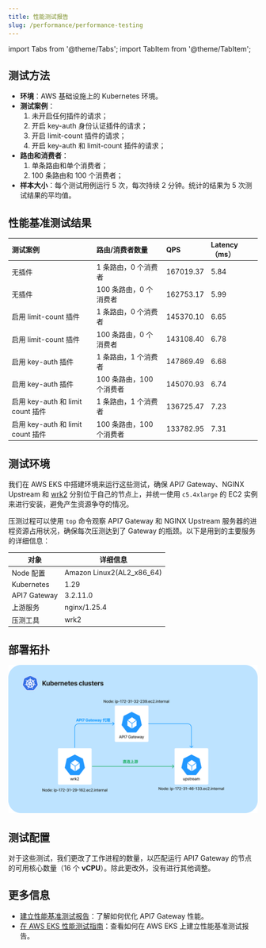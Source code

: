```yaml
---
title: 性能测试报告
slug: /performance/performance-testing
---
```


import Tabs from '@theme/Tabs';
import TabItem from '@theme/TabItem';

## 测试方法

- **环境**：AWS 基础设施上的 Kubernetes 环境。
- **测试案例**：
  1. 未开启任何插件的请求；
  2. 开启 key-auth 身份认证插件的请求；
  3. 开启 limit-count 插件的请求；
  4. 开启 key-auth 和 limit-count 插件的请求；
- **路由和消费者**：
  1. 单条路由和单个消费者；
  2. 100 条路由和 100 个消费者；
- **样本大小**：每个测试用例运行 5 次，每次持续 2 分钟。统计的结果为 5 次测试结果的平均值。


## 性能基准测试结果

<Tabs>
  <TabItem value="AWS" label="AWS EKS" default>

|     测试案例                              | 路由/消费者数量| **QPS**    | **Latency（ms）** | 
| :--------------------------------- | :-------------------------------- | :----------------------------- | :----------------------------- |
| 无插件                        | 1 条路由，0 个消费者 | 167019.37                         | 5.84                      | 
| 无插件                        | 100 条路由，0 个消费者 | 162753.17                         | 5.99                      |
| 启用 limit-count 插件           | 1 条路由，0 个消费者 | 145370.10                         | 6.65                      | 
| 启用 limit-count 插件         | 100 条路由，0 个消费者   | 143108.40                         | 6.78                      |
| 启用 key-auth 插件              | 1 条路由，1 个消费者 | 147869.49                         | 6.68                      | 
| 启用 key-auth 插件             | 100 条路由，100 个消费者  | 145070.93                         | 6.74                      | 
| 启用 key-auth 和 limit count 插件 | 1 条路由，1 个消费者 | 136725.47                          | 7.23                      | 
| 启用 key-auth 和 limit count 插件 | 100 条路由，100 个消费者 | 133782.95                          | 7.31                      |

  </TabItem>
</Tabs>

## 测试环境

我们在 AWS EKS 中搭建环境来运行这些测试，确保 API7 Gateway、NGINX Upstream 和 [wrk2](https://github.com/giltene/wrk2) 分别位于自己的节点上，并统一使用 `c5.4xlarge` 的 EC2 实例来进行安装，避免产生资源争夺的情况。

压测过程可以使用 `top` 命令观察 API7 Gateway 和 NGINX Upstream 服务器的进程资源占用状况，确保每次压测达到了 Gateway 的瓶颈。以下是用到的主要服务的详细信息：

| 对象         | 详细信息                  |
| ------------ | ------------------------- |
| Node 配置    | Amazon Linux2(AL2_x86_64) |
| Kubernetes   | 1.29                      |
| API7 Gateway | 3.2.11.0                   |
| 上游服务     | nginx/1.25.4              |
| 压测工具     | wrk2                      |

## 部署拓扑

![deploy](static/deploy.png)

## 测试配置

对于这些测试，我们更改了工作进程的数量，以匹配运行 API7 Gateway 的节点的可用核心数量（16 个 **vCPU**）。除此更改外，没有进行其他调整。

## 更多信息

- [建立性能基准测试报告](./benchmark.md)：了解如何优化 API7 Gateway 性能。
- [在 AWS EKS 性能测试指南](./aws-eks.md)：查看如何在 AWS EKS 上建立性能基准测试报告。

